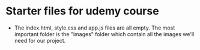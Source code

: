 # Starter files for udemy course

- The index.html, style.css and app.js files are all empty. The most important folder is the "images" folder which contain all the images we'll need for our project.
